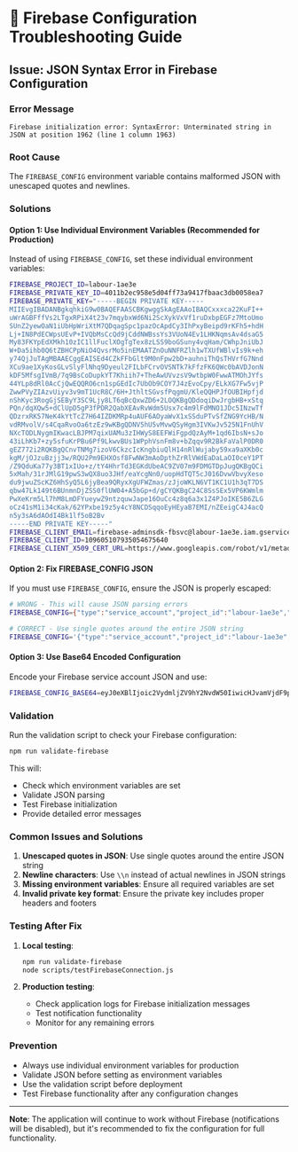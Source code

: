 # 🔧 Firebase Configuration Troubleshooting Guide

## Issue: JSON Syntax Error in Firebase Configuration

### Error Message
```
Firebase initialization error: SyntaxError: Unterminated string in JSON at position 1962 (line 1 column 1963)
```

### Root Cause
The `FIREBASE_CONFIG` environment variable contains malformed JSON with unescaped quotes and newlines.

### Solutions

#### Option 1: Use Individual Environment Variables (Recommended for Production)

Instead of using `FIREBASE_CONFIG`, set these individual environment variables:

```bash
FIREBASE_PROJECT_ID=labour-1ae3e
FIREBASE_PRIVATE_KEY_ID=4011b2ec958e5d04ff73a9417fbaac3db0058ea7
FIREBASE_PRIVATE_KEY="-----BEGIN PRIVATE KEY-----
MIIEvgIBADANBgkqhkiG9w0BAQEFAASCBKgwggSkAgEAAoIBAQCxxxca22KuFI++
uWrAGBFffVs2LTgxRPiX4t23v7mqybxWd6Ni2ScXykVxVf1ruDxbpEGFz7MtoUmo
SUnZ2yewOaN1iUbHpWriXtM7QDqagSpc1pazOcApdCy3IhPxyBeipd9rKFh5+hdH
Lj+IN8PdECWpsUEvP+IVQbMsCcQd9jCddNWBssYs3VUoN4Ev1LHKNqmsAv4dsaG5
My83FKYpEdXMkh10zIC1llFuclXOgTgTex8zLSS9boGSuny4vqHam/CWhpJniUbJ
W+Da5ihb0Q6tZBHCPpNiO4QvsrMo5inEMAATZnOuNNFRZlh1wTXUfWBlvIs9k+eh
y74QjJuTAgMBAAECggEAISEd4CZkFFbGlt9M0nFpw2bD+auhniThQsTHVrfG7Nnd
XCu9ae1XyKosGLvSlyFlNhq9Dyeul2FILbFCrvOVSNTk7kFfzFK6QWc0bAVDJonN
kDF5MfsgIVmB/7q9BsCoDupkYT7Khiih7+TheAwUVvzsV9wtbpW0FwwATMOhJYfs
44YLp8dRl0AcCjQwEQQRO6cn1spGEdIc7UbOb9COY7J4zEvoCpy/ELkXG7Fw5vjP
ZwwPVyZIAzvUiyv3v9mT1UcR8C/6H+JthltSGvsfPqgmU/KleQQHPJfOUBIHpfjd
nShKyc3RogGjSEByY3SC9Ljy8LT6qBcQxwZD6+2LOQKBgQDdoqiDwJrgbHB+xStq
PQn/dqXQw5+dClUpD5gP3fPDR2QabXEAvRvWdm5Usx7c4m9lFdMNO1JDc5INzwTf
QDzrxRK57NeK4kYtTcZ7H64IZDKMRp4uAUF6AOyaWvX1xSSduPTvSfZNG9YcHB/N
vdRMvolV/s4CqaRvoOa6tzEz9wKBgQDNV5hU5vMvwQSyHgm3IVKwJv525N1FnUhV
NXcTODLNygmIKwacLBJPM7qixUAMu3zIHWyS8EEFWiFgpdQzAyM+1qd6IbsN+sJo
43iLhKb7+zy5sfuKrPBu6Pf9LkwvBUs1WPphVsnFm8v+bZqqv9R2BkFaValP0DR0
gEZ772i2RQKBgQCnvTNMg7izoV6CkzcIcKngbiuQlH14nRlWujaby59xa9aXKb0c
kgM/jOJzuBzjj3w/RQU2Pm9EHXOsf8FwNW3mAoDpthZrRlVWdEaDaLaOI0ceY1PT
/Z9QduKa77y3BT1xIUo+z/tY4HhrTd3EGKdUbeAC9ZV07m9FDMGTDpJugQKBgQCi
5xMah/31rJMlG19pwS3wQX8uo3JHf/eaYcgNn0/uopHdTQT5cJ016DvwVbvyXeso
du9jwuZScKZ6HhSyQ5L6jyBea9QRyxXgUFWZmas/zJjoWKLN6VT1KC1U1h3qT7DS
qbw47Lk149t6BUnmnDjZSS0flUW04+A5bGp+d/gCYQKBgC24C8SsSEx5VP6KWmlm
PwXeKrm5Ll7hM8LmDFYueywZ9ntzquwJape16OuCc4z8q6a3x1Z4PJoIKE5B6ZLG
oCz41sM1i34cKak/62YPxbe19z5y4cY8NCDSqqoEyHEyaB7EMI/nZEeigC4J4acQ
n5y3sA6dAOdI4Bk1lf5oB2Bv
-----END PRIVATE KEY-----"
FIREBASE_CLIENT_EMAIL=firebase-adminsdk-fbsvc@labour-1ae3e.iam.gserviceaccount.com
FIREBASE_CLIENT_ID=109605107935054675640
FIREBASE_CLIENT_X509_CERT_URL=https://www.googleapis.com/robot/v1/metadata/x509/firebase-adminsdk-fbsvc%40labour-1ae3e.iam.gserviceaccount.com
```

#### Option 2: Fix FIREBASE_CONFIG JSON

If you must use `FIREBASE_CONFIG`, ensure the JSON is properly escaped:

```bash
# WRONG - This will cause JSON parsing errors
FIREBASE_CONFIG={"type":"service_account","project_id":"labour-1ae3e","private_key":"-----BEGIN PRIVATE KEY-----\nYOUR_KEY_HERE\n-----END PRIVATE KEY-----\n"}

# CORRECT - Use single quotes around the entire JSON string
FIREBASE_CONFIG='{"type":"service_account","project_id":"labour-1ae3e","private_key":"-----BEGIN PRIVATE KEY-----\\nYOUR_KEY_HERE\\n-----END PRIVATE KEY-----\\n"}'
```

#### Option 3: Use Base64 Encoded Configuration

Encode your Firebase service account JSON and use:

```bash
FIREBASE_CONFIG_BASE64=eyJ0eXBlIjoic2VydmljZV9hY2NvdW50IiwicHJvamVjdF9pZCI6ImxhYm91ci0xYWUzZSIsLi4ufQ==
```

### Validation

Run the validation script to check your Firebase configuration:

```bash
npm run validate-firebase
```

This will:
- Check which environment variables are set
- Validate JSON parsing
- Test Firebase initialization
- Provide detailed error messages

### Common Issues and Solutions

1. **Unescaped quotes in JSON**: Use single quotes around the entire JSON string
2. **Newline characters**: Use `\\n` instead of actual newlines in JSON strings
3. **Missing environment variables**: Ensure all required variables are set
4. **Invalid private key format**: Ensure the private key includes proper headers and footers

### Testing After Fix

1. **Local testing**:
   ```bash
   npm run validate-firebase
   node scripts/testFirebaseConnection.js
   ```

2. **Production testing**:
   - Check application logs for Firebase initialization messages
   - Test notification functionality
   - Monitor for any remaining errors

### Prevention

- Always use individual environment variables for production
- Validate JSON before setting as environment variables
- Use the validation script before deployment
- Test Firebase functionality after any configuration changes

---

**Note**: The application will continue to work without Firebase (notifications will be disabled), but it's recommended to fix the configuration for full functionality.

